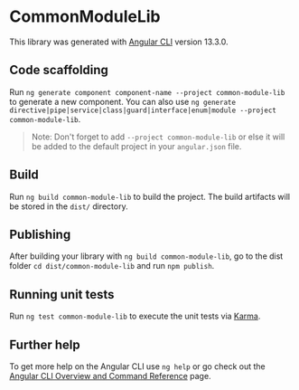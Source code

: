 # CommonModuleLib

This library was generated with [Angular CLI](https://github.com/angular/angular-cli) version 13.3.0.

## Code scaffolding

Run `ng generate component component-name --project common-module-lib` to generate a new component. You can also use `ng generate directive|pipe|service|class|guard|interface|enum|module --project common-module-lib`.
> Note: Don't forget to add `--project common-module-lib` or else it will be added to the default project in your `angular.json` file. 

## Build

Run `ng build common-module-lib` to build the project. The build artifacts will be stored in the `dist/` directory.

## Publishing

After building your library with `ng build common-module-lib`, go to the dist folder `cd dist/common-module-lib` and run `npm publish`.

## Running unit tests

Run `ng test common-module-lib` to execute the unit tests via [Karma](https://karma-runner.github.io).

## Further help

To get more help on the Angular CLI use `ng help` or go check out the [Angular CLI Overview and Command Reference](https://angular.io/cli) page.
